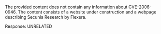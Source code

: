 The provided content does not contain any information about CVE-2006-0946. The content consists of a website under construction and a webpage describing Secunia Research by Flexera.

Response: UNRELATED
